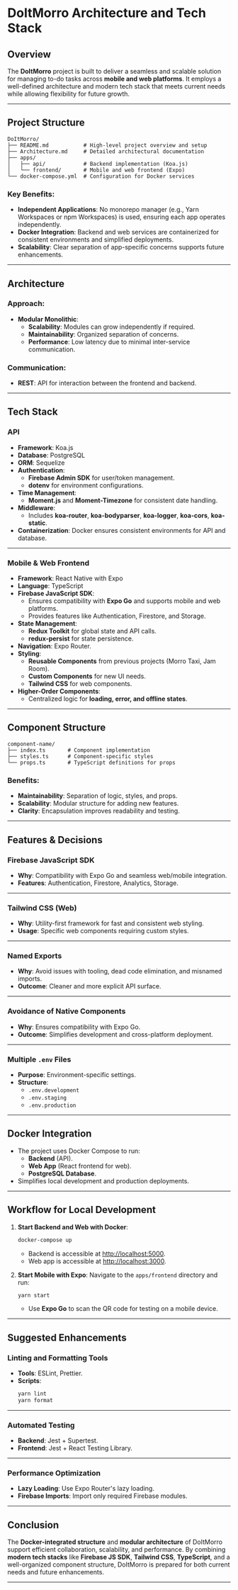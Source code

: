 
# DoItMorro Architecture and Tech Stack

## Overview
The **DoItMorro** project is built to deliver a seamless and scalable solution for managing to-do tasks across **mobile and web platforms**. It employs a well-defined architecture and modern tech stack that meets current needs while allowing flexibility for future growth.

---

## Project Structure
```
DoItMorro/
├── README.md           # High-level project overview and setup
├── Architecture.md     # Detailed architectural documentation
├── apps/
│   ├── api/            # Backend implementation (Koa.js)
│   └── frontend/       # Mobile and web frontend (Expo)
└── docker-compose.yml  # Configuration for Docker services
```

### Key Benefits:
- **Independent Applications**: No monorepo manager (e.g., Yarn Workspaces or npm Workspaces) is used, ensuring each app operates independently.
- **Docker Integration**: Backend and web services are containerized for consistent environments and simplified deployments.
- **Scalability**: Clear separation of app-specific concerns supports future enhancements.

---

## Architecture
### Approach:
- **Modular Monolithic**:
  - **Scalability**: Modules can grow independently if required.
  - **Maintainability**: Organized separation of concerns.
  - **Performance**: Low latency due to minimal inter-service communication.

### Communication:
- **REST**: API for interaction between the frontend and backend.

---

## Tech Stack

### API
- **Framework**: Koa.js
- **Database**: PostgreSQL
- **ORM**: Sequelize
- **Authentication**:
  - **Firebase Admin SDK** for user/token management.
  - **dotenv** for environment configurations.
- **Time Management**:
  - **Moment.js** and **Moment-Timezone** for consistent date handling.
- **Middleware**:
  - Includes **koa-router**, **koa-bodyparser**, **koa-logger**, **koa-cors**, **koa-static**.
- **Containerization**: Docker ensures consistent environments for API and database.

---

### Mobile & Web Frontend
- **Framework**: React Native with Expo
- **Language**: TypeScript
- **Firebase JavaScript SDK**:
  - Ensures compatibility with **Expo Go** and supports mobile and web platforms.
  - Provides features like Authentication, Firestore, and Storage.
- **State Management**:
  - **Redux Toolkit** for global state and API calls.
  - **redux-persist** for state persistence.
- **Navigation**: Expo Router.
- **Styling**:
  - **Reusable Components** from previous projects (Morro Taxi, Jam Room).
  - **Custom Components** for new UI needs.
  - **Tailwind CSS** for web components.
- **Higher-Order Components**:
  - Centralized logic for **loading, error, and offline states**.

---

## Component Structure
```
component-name/
├── index.ts       # Component implementation
├── styles.ts      # Component-specific styles
└── props.ts       # TypeScript definitions for props
```

### Benefits:
- **Maintainability**: Separation of logic, styles, and props.
- **Scalability**: Modular structure for adding new features.
- **Clarity**: Encapsulation improves readability and testing.

---

## Features & Decisions

### Firebase JavaScript SDK
- **Why**: Compatibility with Expo Go and seamless web/mobile integration.
- **Features**: Authentication, Firestore, Analytics, Storage.

---

### Tailwind CSS (Web)
- **Why**: Utility-first framework for fast and consistent web styling.
- **Usage**: Specific web components requiring custom styles.

---

### Named Exports
- **Why**: Avoid issues with tooling, dead code elimination, and misnamed imports.
- **Outcome**: Cleaner and more explicit API surface.

---

### Avoidance of Native Components
- **Why**: Ensures compatibility with Expo Go.
- **Outcome**: Simplifies development and cross-platform deployment.

---

### Multiple `.env` Files
- **Purpose**: Environment-specific settings.
- **Structure**:
  - `.env.development`
  - `.env.staging`
  - `.env.production`

---

## Docker Integration
- The project uses Docker Compose to run:
  - **Backend** (API).
  - **Web App** (React frontend for web).
  - **PostgreSQL Database**.
- Simplifies local development and production deployments.

---

## Workflow for Local Development
1. **Start Backend and Web with Docker**:
   ```bash
   docker-compose up
   ```
   - Backend is accessible at [http://localhost:5000](http://localhost:5000).
   - Web app is accessible at [http://localhost:3000](http://localhost:3000).

2. **Start Mobile with Expo**:
   Navigate to the `apps/frontend` directory and run:
   ```bash
   yarn start
   ```
   - Use **Expo Go** to scan the QR code for testing on a mobile device.

---

## Suggested Enhancements

### Linting and Formatting Tools
- **Tools**: ESLint, Prettier.
- **Scripts**:
  ```bash
  yarn lint
  yarn format
  ```

---

### Automated Testing
- **Backend**: Jest + Supertest.
- **Frontend**: Jest + React Testing Library.

---

### Performance Optimization
- **Lazy Loading**: Use Expo Router's lazy loading.
- **Firebase Imports**: Import only required Firebase modules.

---

## Conclusion
The **Docker-integrated structure** and **modular architecture** of DoItMorro support efficient collaboration, scalability, and performance. By combining **modern tech stacks** like **Firebase JS SDK**, **Tailwind CSS**, **TypeScript**, and a well-organized component structure, DoItMorro is prepared for both current needs and future enhancements.

---
